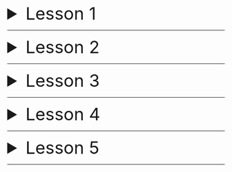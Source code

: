  <details>
<summary style="font-size:40px;">Lesson 1</summary>

1. PostgreSQL ni o'zingizni komputeringizga o'rnating.
2. PSQL ga ulangan xolda postgreSQL ni versiyasini tekshiring `select version();`

</details>

------

<details>
<summary style="font-size:40px;">Lesson 2</summary>

1. **PSQL yordamida.** AuthUser degan table kiriting va ushbu tableda
    * id
    * username
    * email
    * phone
    * age

   degan columnlari bo'lsin va ushbu table ustida `insert, select, update, delete` querylarini ishlating
2. Yuqoridagi 👆 tabledagi username uchun **unique** va email uchun **unique not null** constraint lar qo'shing.
3. **Todo** degan Table yarating (id, title, owner_id) degan column lari bilan va ushbu **owner_id** ni **AuthUser** ga
   **foreign key** bilan uleng.

</details>

------

<details>
<summary style="font-size:40px;">Lesson 3</summary>

1. **PSQL yordamida.** AuthUser degan table kiriting va ushbu tableda
    * id -> _uuid_
    * username -> _varchar_
    * email -> _varchar_
    * phone -> _varchar_
    * age -> _int_
    * role -> _enum type_

   degan columnlari bo'lsin va ushbu table ustida `insert, select, update, delete` querylarini ishlating

# www.hackerrank.com dagi 👇 masalarni yeching

3. https://www.hackerrank.com/challenges/revising-the-select-query/problem
4. https://www.hackerrank.com/challenges/select-all-sql/problem
5. https://www.hackerrank.com/challenges/japanese-cities-name/problem
6. https://www.hackerrank.com/challenges/weather-observation-station-1/problem

</details>

------

<details>
<summary style="font-size:40px;">Lesson 4</summary>

# www.hackerrank.com dagi 👇 masalarni yeching

1. https://www.hackerrank.com/challenges/weather-observation-station-1/problem
2. https://www.hackerrank.com/challenges/more-than-75-marks/problem
3. https://www.hackerrank.com/challenges/name-of-employees/problem

</details>


------
<details>
<summary style="font-size:40px;">Lesson 5</summary>

Qandaydir table yarating unda **mail**, **phone**, **password** degan column lari bo'lsin.
* **mail** - strong mail check bo'lsin 
* **phone** - `998 + 71, 87, 88, 90, 91, 93, 94, 99 + 7` ta raqamga tekshiradigan bo'lsin 
* **password**  - xech bo'lmaganda 1 ta kichik harf, 1 ta katta harf, 1 ta kichik raqam va xech bo'lmaganda `@#$%*()` belgilardan 1 ta bo'lsin va uzunligi 8 ta dan uzun bo'lsin.

</details>

------


